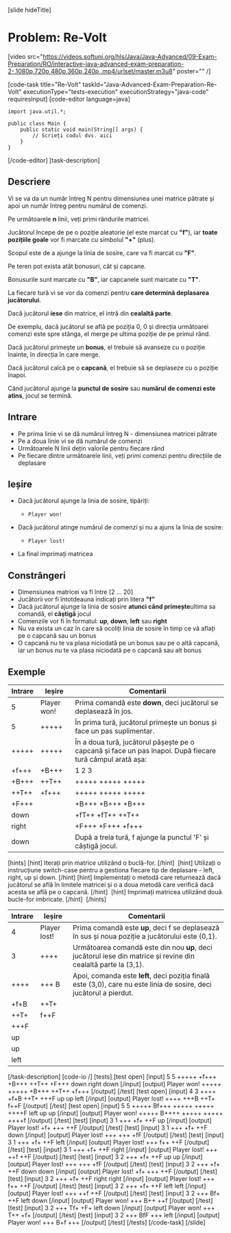 [slide hideTitle]
# Problem: Re-Volt

[video src="https://videos.softuni.org/hls/Java/Java-Advanced/09-Exam-Preparation/RO/interactive-java-advanced-exam-preparation-2-,1080p,720p,480p,360p,240p,.mp4/urlset/master.m3u8" poster="" /]

[code-task title="Re-Volt" taskId="Java-Advanced-Exam-Preparation-Re-Volt" executionType="tests-execution" executionStrategy="java-code" requiresInput]
[code-editor language=java]
```
import java.util.*;

public class Main {
    public static void main(String[] args) {
        // Scrieți codul dvs. aici
    }
}
```
[/code-editor]
[task-description]
## Descriere
Vi se va da un număr întreg N pentru dimensiunea unei matrice pătrate și apoi un număr întreg pentru numărul de comenzi.

Pe următoarele **n** linii, veți primi rândurile matricei.

Jucătorul începe de pe o poziție aleatorie (el este marcat cu **"f"**), iar **toate pozițiile goale** vor fi marcate cu simbolul **"+"** (plus).

Scopul este de a ajunge la linia de sosire, care va fi marcat cu **"F"**.

Pe teren pot exista atât bonusuri, cât și capcane.

Bonusurile sunt marcate cu **"B"**, iar capcanele sunt marcate cu **"T"**.

La fiecare tură vi se vor da comenzi pentru **care determină deplasarea jucătorului**.

Dacă jucătorul **iese** din matrice, el intră din **cealaltă parte**.

De exemplu, dacă jucătorul se află pe poziția 0, 0 și direcția următoarei comenzi este spre stânga, el merge pe ultima poziție de pe primul rând.

Dacă jucătorul primește un **bonus**, el trebuie să avanseze cu o poziție înainte, în direcția în care merge.

Dacă jucătorul calcă pe o **capcană**, el trebuie să se deplaseze cu o poziție înapoi.

Când jucătorul ajunge la **punctul de sosire** sau **numărul de comenzi este atins**, jocul se termină.

## Intrare

- Pe prima linie vi se dă numărul întreg N - dimensiunea matricei pătrate
- Pe a doua linie vi se dă numărul de comenzi
- Următoarele N linii dețin valorile pentru fiecare rând
- Pe fiecare dintre următoarele linii, veți primi comenzi pentru direcțiile de deplasare

## Ieșire

- Dacă jucătorul ajunge la linia de sosire, tipăriți:
  - `Player won!`
- Dacă jucătorul atinge numărul de comenzi și nu a ajuns la linia de sosire:
  - `Player lost!`

- La final imprimați matricea

## Constrângeri

- Dimensiunea matricei va fi între \[2 ... 20\]
- Jucătorii vor fi întotdeauna indicați prin litera **"f"**
- Dacă jucătorul ajunge la linia de sosire **atunci când primește**ultima sa comandă, el **câștigă** jocul
- Comenzile vor fi în formatul: **up**, **down**, **left** sau **right**
- Nu va exista un caz în care să ocoliți linia de sosire în timp ce vă aflați pe o capcană sau un bonus
- O capcană nu te va plasa niciodată pe un bonus sau pe o altă capcană, iar un bonus nu te va plasa niciodată pe o capcană sau alt bonus

## Exemple
| **Intrare** | **Ieșire** | **Comentarii** |
| --- | --- | --- |
| 5 | Player won! | Prima comandă este **down**, deci jucătorul se deplasează în jos.  |
| 5 | +++++ | În prima tură, jucătorul primește un bonus și face un pas suplimentar. |
| +++++ | +++++ | În a doua tură, jucătorul pășește pe o capcană și face un pas înapoi. După fiecare tură câmpul arată așa: |
| +f+++ | +B+++ |   1      2      3    |
| +B+++ | \++T\++ | +++++  +++++  +++++ |
| \++T\++ | +f+++ | +++++  +++++  +++++ |
| +F+++ |  | +B+++  +B+++  +B+++ |
| down |  | +fT++  +fT++  \++T\++ |
| right |  | +F+++  +F+++  +f+++ |
| down |  | După a treia tură, f ajunge la punctul 'F' și câștigă jocul. |

[hints]
[hint]
Iterați prin matrice utilizând o buclă-for.
[/hint] 
[hint]
Utilizați o instrucțiune switch-case pentru a gestiona fiecare tip de deplasare - left, right, up și down.
[/hint]
[hint]
Implementați o metodă care returnează dacă jucătorul se află în limitele matricei și o a doua metodă care verifică dacă acesta se află pe o capcană.
[/hint] 
[hint]
Imprimați matricea utilizând două bucle-for imbricate.
[/hint] 
[/hints] 


| **Intrare** | **Ieșire** | **Comentarii** |
| --- | --- | --- |
| 4 | Player lost! | Prima comandă este **up**, deci f se deplasează în sus și noua poziție a jucătorului este (0,1). |
| 3 | ++++ | Următoarea comandă este din nou **up**, deci jucătorul iese din matrice și revine din cealaltă parte la (3,1). |
| ++++ | +++ B | Apoi, comanda este **left**, deci poziția finală este (3,0), care nu este linia de sosire, deci jucătorul a pierdut. |
| +f+B | ++T+ |  |
| ++T+ | f++F |  |
| +++F |  |  |
| up |  |  |
| up |  |  |
| left |  |  |

[/task-description]
[code-io /]
[tests]
[test open]
[input]
5
5
+++++
+f+++
+B+++
\++T\++
+F+++
down
right
down
[/input]
[output]
Player won!
+++++
+++++
+B+++
\++T\++
+f+++
[/output]
[/test]
[test open]
[input]
4
3
++++
+f+B
++T+
+++F
up
up
left
[/input]
[output]
Player lost!
++++
+++B
\++T+
f\++F
[/output]
[/test]
[test open]
[input]
5
5
+++++
Bf+++
+++++
+++++
++++F
left
up
up
[/input]
[output]
Player won!
+++++
B++++
+++++
+++++
++++f
[/output]
[/test]
[test]
[input]
3
1
+++
+f+
++F
up
[/input]
[output]
Player lost!
+f+
+++
++F
[/output]
[/test]
[test]
[input]
3
1
+++
+f+
++F
down
[/input]
[output]
Player lost!
+++
+++
+fF
[/output]
[/test]
[test]
[input]
3
1
+++
+f+
++F
left
[/input]
[output]
Player lost!
+++
f++
++F
[/output]
[/test]
[test]
[input]
3
1
+++
+f+
++F
right
[/input]
[output]
Player lost!
+++
++f
++F
[/output]
[/test]
[test]
[input]
3
2
+++
+f+
++F
up
up
[/input]
[output]
Player lost!
+++
+++
+fF
[/output]
[/test]
[test]
[input]
3
2
+++
+f+
++F
down
down
[/input]
[output]
Player lost!
+f+
+++
++F
[/output]
[/test]
[test]
[input]
3
2
+++
+f+
++F
right
right
[/input]
[output]
Player lost!
+++
f++
++F
[/output]
[/test]
[test]
[input]
3
2
+++
+f+
++F
left
left
[/input]
[output]
Player lost!
+++
++f
++F
[/output]
[/test]
[test]
[input]
3
2
+++
Bf+
++F
left
down
[/input]
[output]
Player won!
+++
B++
++f
[/output]
[/test]
[test]
[input]
3
2
+++
Tf+
+F+
left
down
[/input]
[output]
Player won!
+++
T++
+f+
[/output]
[/test]
[test]
[input]
3
2
+++
BfF
+++
left
[/input]
[output]
Player won!
+++
B+f
+++
[/output]
[/test]
[/tests]
[/code-task]
[/slide]
